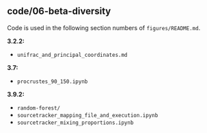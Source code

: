 ## code/06-beta-diversity

Code is used in the following section numbers of `figures/README.md`.

**3.2.2:**

* `unifrac_and_principal_coordinates.md`

**3.7:**

* `procrustes_90_150.ipynb`

**3.9.2:**

* `random-forest/`
* `sourcetracker_mapping_file_and_execution.ipynb`
* `sourcetracker_mixing_proportions.ipynb`
